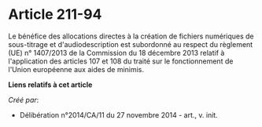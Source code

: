 # Article 211-94

Le bénéfice des allocations directes à la création de fichiers numériques de sous-titrage et d'audiodescription est
subordonné au respect du règlement (UE) n° 1407/2013 de la Commission du 18 décembre 2013 relatif à l'application des
articles 107 et 108 du traité sur le fonctionnement de l'Union européenne aux aides de minimis.

**Liens relatifs à cet article**

_Créé par_:

  - Délibération n°2014/CA/11 du 27 novembre 2014 - art., v. init.
